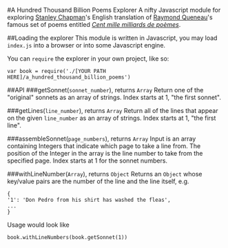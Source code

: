 #A Hundred Thousand Billion Poems Explorer
A nifty Javascript module for exploring [Stanley Chapman](https://en.wikipedia.org/wiki/Stanley_Chapman)'s English translation of [Raymond Queneau](https://en.wikipedia.org/wiki/Raymond_Queneau)'s famous set of poems entitled [*Cent mille milliards de poèmes*](https://en.wikipedia.org/wiki/Hundred_Thousand_Billion_Poems).

##Loading the explorer
This module is written in Javascript, you may load `index.js` into a browser or into some Javascript engine.

You can `require` the explorer in your own project, like so:
```
var book = require('./[YOUR PATH HERE]/a_hundred_thousand_billion_poems')
```

##API
###getSonnet(`sonnet_number`), returns `Array`
Return one of the "original" sonnets as an array of strings. Index starts at 1, "the first sonnet".

###getLines(`line_number`), returns `Array`
Return all of the lines that appear on the given `line_number` as an array of strings. Index starts at 1, "the first line".

###assembleSonnet(`page_numbers`), returns `Array`
Input is an array containing Integers that indicate which page to take a line from. The position of the Integer in the array is the line number to take from the specified page. Index starts at 1 for the sonnet numbers.

###withLineNumber(`Array`), returns `Object`
Returns an `Object` whose key/value pairs are the number of the line and the line itself, e.g.
```
{
'1': 'Don Pedro from his shirt has washed the fleas',
...
}
```

Usage would look like
```
book.withLineNumbers(book.getSonnet(1))
```
